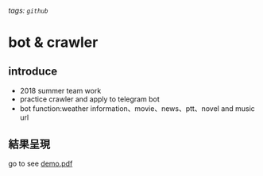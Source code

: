 ###### tags: `github`
# bot & crawler
## introduce
* 2018 summer team work 
* practice crawler and apply to telegram bot
* bot function:weather information、movie、news、ptt、novel and music url

## 結果呈現 
go to see [demo.pdf](https://github.com/cuta8451/bot_crawler/blob/master/Demo.pdf)




